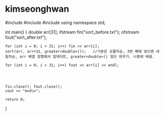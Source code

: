# kimseonghwan

#include <iostream>
#include <fstream>
#include <algorithm>
using namespace std;

int main() {
	double arr[31];
	ifstream fin("sort_before.txt");
	ofstream fout("sort_after.txt");


	for (int i = 0; i < 31; i++) fin >> arr[i];
	sort(arr, arr+31, greater<double>());	//기본은 오름차순, 3번 째에 넣으면 내림차순, arr 배열 정렬해서 업데이트, greater<double>() 일단 외우기. 나중에 배움.

	for (int i = 0; i < 31; i++) fout << arr[i] << endl;




	fin.close(); fout.close();
	cout << "end\n";

	return 0;
}
